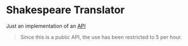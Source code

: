 # Shakespeare Translator

Just an implementation of an [API](https://english.api.rakuten.net/orthosie/api/shakespeare-translator)

> Since this is a public API, the use has been restricted to 5 per hour.
